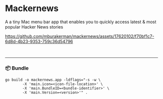 # Mackernews

A a tiny Mac menu bar app that enables you to quickly access latest & most popular Hacker News stories

https://github.com/mburakerman/mackernews/assets/17620102/f70bf1c7-6d8d-4b23-9353-759c36d54796

<br />
<hr />

### 📦 Bundle

```
go build -o mackernews.app -ldflags="-s -w \
        -X 'main.icon=<icon-file-location>' \
        -X 'main.BundleID=<bundle-identifier>' \
        -X 'main.Version=<version>'" .
```
